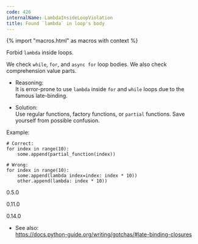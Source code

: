 ```yaml
---
code: 426
internalName: LambdaInsideLoopViolation
title: Found `lambda` in loop's body
---
```


{% import "macros.html" as macros with context %}

Forbid `lambda` inside loops.

We check `while`, `for`, and `async for` loop bodies. We also check
comprehension value parts.

  - Reasoning:  
    It is error-prone to use `lambda` inside `for` and `while` loops due
    to the famous late-binding.

  - Solution:  
    Use regular functions, factory functions, or `partial` functions.
    Save yourself from possible confusion.

Example:

    # Correct:
    for index in range(10):
        some.append(partial_function(index))
    
    # Wrong:
    for index in range(10):
        some.append(lambda index=index: index * 10))
        other.append(lambda: index * 10))

<div class="versionadded">

0.5.0

</div>

<div class="versionchanged">

0.11.0

</div>

<div class="versionchanged">

0.14.0

</div>

  - See also:  
    <https://docs.python-guide.org/writing/gotchas/#late-binding-closures>